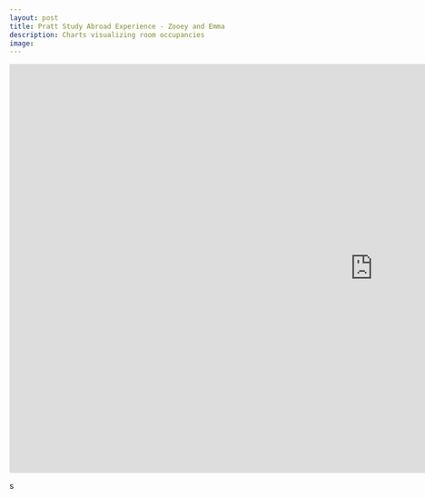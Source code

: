 ```yaml
---
layout: post
title: Pratt Study Abroad Experience - Zooey and Emma
description: Charts visualizing room occupancies
image: 
---
```


<iframe width="1280" height="720" src="https://www.youtube.com/embed/CqZTqFeFrb4?controls=0" frameborder="0" allow="accelerometer; encrypted-media; gyroscope;" allowfullscreen></iframe>

s